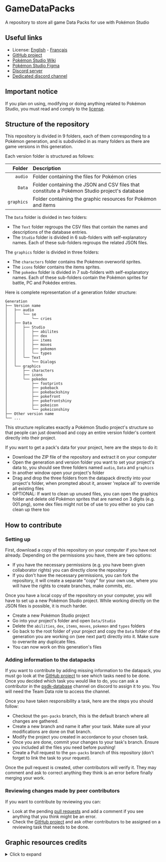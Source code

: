 # GameDataPacks
A repository to store all game Data Packs for use with Pokémon Studio

## Useful links

-   License:  [English](https://github.com/PokemonWorkshop/PokemonStudio/blob/develop/LICENSE.md)  -  [Français](https://github.com/PokemonWorkshop/PokemonStudio/blob/develop/LICENSE-FR.md)
-   [GitHub project](https://github.com/orgs/PokemonWorkshop/projects/2)
-   [Pokémon Studio Wiki](https://github.com/PokemonWorkshop/PokemonStudio/wiki)
-   [Pokémon Studio Figma](https://www.figma.com/file/xglOHHLb96zfPMTXd3v8i9/Pok%C3%A9mon-Studio)
-   [Discord server](https://discord.gg/0noB0gBDd91B8pMk)
-   [Dedicated discord channel](https://discord.com/channels/143824995867557888/701413380728029194)

## Important notice
If you plan on using, modifying or doing anything related to Pokémon Studio, you must read and comply to the [license](https://github.com/PokemonWorkshop/PokemonStudio/blob/develop/LICENSE.md).

## Structure of the repository
This repository is divided in 9 folders, each of them corresponding to a Pokémon generation, and is subdivided in as many folders as there are game versions in this generation.

Each version folder is structured as follows:

|           Folder | Description                                                                                  |
| ---------------: | :------------------------------------------------------------------------------------------- |
|          `audio` | Folder containing the files for Pokémon cries                                                |
|           `Data` | Folder containing the JSON and CSV files that constitute a Pokémon Studio project's database |
|       `graphics` | Folder containing the graphic resources for Pokémon and items                                |

The `Data` folder is divided in two folders:
- The `Text` folder regroups the CSV files that contain the names and descriptions of the database entries.
- The `Studio` folder is divided in 6 sub-folders with self-explanatory names. Each of these sub-folders regroups the related JSON files.

The `graphics` folder is divided in three folders:
- The `characters` folder contains the Pokémon overworld sprites.
- The `icons` folder contains the items sprites.
- The `pokedex` folder is divided in 7 sub-folders with self-explanatory names. Each of these sub-folders contain the Pokémon sprites for battle, PC and Pokédex entries.

Here is complete representation of a generation folder structure:
```
Generation
├── Version name
│   ├── audio
│   │   └── se
│   │       └── cries
│   ├── Data
│   │   ├── Studio
│   │   │   ├── abilites
│   │   │   ├── dex
│   │   │   ├── items
│   │   │   ├── moves
│   │   │   ├── pokemon
│   │   │   └── types
│   │   └── Text
│   │       └── Dialogs
│   └── graphics
│       ├── characters
│       ├── icons
│       └── pokedex
│           ├── footprints
│           ├── pokeback
│           ├── pokebackshiny
│           ├── pokefront
│           ├── pokefrontshiny
│           ├── pokeicon
│           └── pokeiconshiny
├── Other version name
└── ...
```
This structure replicates exactly a Pokémon Studio project's structure so that people can just download and copy an entire version folder's content directly into their project.

If you want to get a pack's data for your project, here are the steps to do it:
- Download the ZIP file of the repository and extract it on your computer
- Open the generation and version folder you want to set your project's data to, you should see three folders named `audio`, `Data` and `graphics`
- In another window open your project's folder
- Drag and drop the three folders from the datapack directly into your project's folder, when prompted about it, answer 'replace all' to override all existing files
- OPTIONAL: If want to clean up unused files, you can open the graphics folder and delete old Pokémon sprites that are named on 3 digits (e.g. 001.png), some dex files might not be of use to you either so you can clean up there too

## How to contribute

### Setting up
First, download a copy of this repository on your computer if you have not already. Depending on the permissions you have, there are two options:
- If you have the necessary permissions (e.g. you have been given collaborator rights) you can directly clone the repository
- If you don't have the necessary permissions, you can fork the repository, it will create a separate "copy" for your own use, where you will have the rights to create branches, make commits, etc.

Once you have a local copy of the repository on your computer, you will have to set up a new Pokémon Studio project. While working directly on the JSON files is possible, it is much harder.
- Create a new Pokémon Studio project
- Go into your project's folder and open `Data/Studio`
- Delete the `abilities`, `dex`, `items`, `moves`, `pokemon` and `types` folders
- Go back to the root folder of your project and copy the `Data` folder of the generation you are working on (see next part) directly into it. Make sure to overwrite any duplicate files.
- You can now work on this generation's files 

### Adding information to the datapacks
If you want to contribute by adding missing information to the datapack, you must go look at the [GitHub project](https://github.com/orgs/PokemonWorkshop/projects/2) to see which tasks need to be done. Once you decided which task you would like to do, you can ask a contributor in the [psdk-database](https://discord.com/channels/143824995867557888/701413380728029194) channel on discord to assign it to you. You will need the Team Data role to access the channel.

Once you have taken responsibility a task, here are the steps you should follow:
- Checkout the `gen-packs` branch, this is the default branch where all changes are gathered.
- Create a new branch and name it after your task. Make sure all your modifications are done on that branch.
- Modify the project you created in accordance to your chosen task.
- Once you are done, commit your changes to your task's branch. Ensure you included all the files you need before pushing!
- Create a Pull request to the `gen-packs` branch of this repository (don't forget to link the task to your request).

Once the pull request is created, other contributors will verify it. They may comment and ask to correct anything they think is an error before finally merging your work.

### Reviewing changes made by peer contributors
If you want to contribute by reviewing you can:
- Look at the pending [pull requests](https://github.com/PokemonWorkshop/GameDataPacks/pulls) and add a comment if you see anything that you think might be an error.
- Check the [GitHub project](https://github.com/orgs/PokemonWorkshop/projects/2) and ask other contributors to be assigned on a reviewing task that needs to be done.

## Graphic resources credits

<details>
<summary>Click to expand</summary>

## Original resource pack links
- [Eevee Expo](https://eeveeexpo.com/resources/1101/)
- [Pokecommunity (Mirror)](https://www.pokecommunity.com/threads/generation-9-resource-pack-v21-1.527398/)
  
## Pokemon Battler Sprites:
- Gen 1-5 Pokemon Sprites - veekun
- Gen 6 Pokemon Sprites - All Contributors To Smogon X/Y Sprite Project
- Gen 7 Pokemon Sprites - All Contributors To Smogon Sun/Moon Sprite Project
- Gen 8 Pokemon Sprites - All Contributors To Smogon Sword/Shield Sprite Project
- PLA Pokemon Sprites - Smogon Sprite Project
Blaquaza, KingOfThe-X-Roads, KattenK, Travis, G.E.Z., SpheX, Hematite, SelenaArmorclaw
- Gen 9 Pokemon Sprites - KingOfThe-X-Roads, Mak, Caruban, jinxed, leParagon, Sopita_Yorita, Azria, Mashirosakura,
JordanosArt, Abnayami, OldSoulja, Katten, Divaruta 666, Clara, Skyflyer, AshnixsLaw, ace_stryfe

## Pokemon Icon Sprites:
- Gen 1-6 Pokemon Icon Sprites - Alaguesia, harveydentmd
- Gen 7 Pokemon Icon Sprites - Marin, MapleBranchWing, Contributors to the DS Styled Gen 7+ Repository
- Gen 8 Icon Sprites - Larry Turbo, Leparagon
- Shiny Icon Sprites - StarrWolf, Pokemon Shattered Light Team
- PLA Pokemon Icon Sprites - LuigiTKO
- Gen 9 Icon Sprites - ezerart, JordanosArt

## Pokemon Gen 9 Overworld sprites:
- Gen 1-5 Pokemon Overworlds - MissingLukey, help-14, Kymoyonian, cSc-A7X, 2and2makes5, Pokegirl4ever, Fernandojl, Silver-Skies, TyranitarDark, Getsuei-H, Kid1513, Milomilotic11, Kyt666, kdiamo11, Chocosrawlooid, Syledude, Gallanty, Gizamimi-Pichu, 2and2makes5, Zyon17,LarryTurbo, spritesstealer, LarryTurbo
- Gen 6 Pokemon Overworlds - princess-pheonix, LunarDusk, Wolfang62, TintjeMadelintje101, piphybuilder88
- Gen 7 Pokemon Overworlds - Larry Turbo, princess-pheonix
- Gen 8 Pokemon Overworlds - SageDeoxys, Wolfang62, LarryTurbo, tammyclaydon
- PLA Pokemon Overworlds - Boonzeet, DarkusShadow, princess-phoenix, Ezeart, WolfPP
- Gen 9 Pokemon Overworlds - Azria, DarkusShadow, EduarPokeN, Carmanekko, StarWolff, Caruban

## Pokemon Cries:
- Gen 1-6 Pokemon Cries - Rhyden
- Gen 7 Pokemon Cries - Marin, Rhyden
- Gen 8 Pokemon Cries - Zeak6464
- PLA Pokemon Cries - Morningdew
- Gen 9 Pokemon Cries -
Edited from Lightblade Absol's Gen 9 Cries compilation video
Edited from HeroLinik's Pokemon Scarlet and Violet - Walking Wake and Iron Leaves Cries video
Edited from HeroLinik's Pokemon Scarlet and Violet - All Teal Mask Cries video

## Item sprites:
- Gen 9 item sprites - lichenprincess, Caruban, jinxed
- PLA item sprites - AztecCroc, 3DJackArt, Caruban, lichenprincess

## Compilation of Resources:
- Gen 9 Pack - Caruban
- Gen 8/9 Resized Sprites - http404error
- Gen 8 Pack - Golisopod User, UberDunsparce
- Resource renaming and sprites alignement for Studio - Aelysya

</details>
